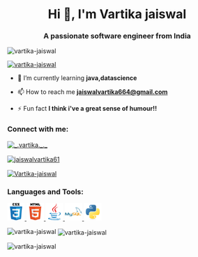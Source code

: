 <h1 align="center">Hi 👋, I'm Vartika jaiswal</h1>
<h3 align="center">A passionate software engineer from India</h3>

<p align="left"> <img src="https://komarev.com/ghpvc/?username=vartika-jaiswal&label=Profile%20views&color=0e75b6&style=flat" alt="vartika-jaiswal" /> </p>

<p align="left"> <a href="https://github.com/ryo-ma/github-profile-trophy"><img src="https://github-profile-trophy.vercel.app/?username=vartika-jaiswal" alt="vartika-jaiswal" /></a> </p>

- 🌱 I’m currently learning **java,datascience**

- 📫 How to reach me **jaiswalvartika664@gmail.com**

- ⚡ Fun fact **I think i've a great sense of humour!!**

<h3 align="left">Connect with me:</h3>
<p align="left">
<a href="https://instagram.com/_.vartika._._" target="blank"><img align="center" src="https://raw.githubusercontent.com/rahuldkjain/github-profile-readme-generator/master/src/images/icons/Social/instagram.svg" alt="_.vartika._._" height="30" width="40" /></a>
</p>
<a href="https://www.hackerrank.com/jaiswalvartika61" target="blank"><img align="center" src="https://cdn.worldvectorlogo.com/logos/hackerrank.svg" alt="jaiswalvartika61" height="30" width="40" /></a>
</p>
<a href="https://leetcode.com/Vartika-jaiswal/" target="blank"><img align="center" src="https://leetcode.com/static/images/LeetCode_logo_rvs.png" alt="Vartika-jaiswal" height="30" width="40" /></a>
</p>

<h3 align="left">Languages and Tools:</h3>
<p align="left"> <a href="https://www.w3schools.com/css/" target="_blank" rel="noreferrer"> <img src="https://raw.githubusercontent.com/devicons/devicon/master/icons/css3/css3-original-wordmark.svg" alt="css3" width="40" height="40"/> </a> <a href="https://www.w3.org/html/" target="_blank" rel="noreferrer"> <img src="https://raw.githubusercontent.com/devicons/devicon/master/icons/html5/html5-original-wordmark.svg" alt="html5" width="40" height="40"/> </a> <a href="https://www.java.com" target="_blank" rel="noreferrer"> <img src="https://raw.githubusercontent.com/devicons/devicon/master/icons/java/java-original.svg" alt="java" width="40" height="40"/> </a> <a href="https://www.mysql.com/" target="_blank" rel="noreferrer"> <img src="https://raw.githubusercontent.com/devicons/devicon/master/icons/mysql/mysql-original-wordmark.svg" alt="mysql" width="40" height="40"/> </a> <a href="https://www.python.org" target="_blank" rel="noreferrer"> <img src="https://raw.githubusercontent.com/devicons/devicon/master/icons/python/python-original.svg" alt="python" width="40" height="40"/> </a> </p>

<p><img align="left" src="https://github-readme-stats.vercel.app/api/top-langs?username=vartika-jaiswal&show_icons=true&locale=en&layout=compact" alt="vartika-jaiswal" /></p>

<p>&nbsp;<img align="center" src="https://github-readme-stats.vercel.app/api?username=vartika-jaiswal&show_icons=true&locale=en" alt="vartika-jaiswal" /></p>

<p><img align="center" src="https://github-readme-streak-stats.herokuapp.com/?user=vartika-jaiswal&" alt="vartika-jaiswal" /></p>
